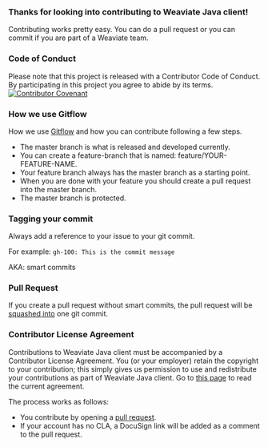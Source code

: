 ### Thanks for looking into contributing to Weaviate Java client!
Contributing works pretty easy. You can do a pull request or you can commit if you are part of a Weaviate team.

### Code of Conduct
Please note that this project is released with a Contributor Code of Conduct. By participating in this project you agree to abide by its terms. 
[![Contributor Covenant](https://img.shields.io/badge/Contributor%20Covenant-v2.0%20adopted-ff69b4.svg)](CODE_OF_CONDUCT.md)


### How we use Gitflow
How we use [Gitflow](https://www.atlassian.com/git/tutorials/comparing-workflows/gitflow-workflow) and how you can contribute following a few steps.

- The master branch is what is released and developed currently.
- You can create a feature-branch that is named: feature/YOUR-FEATURE-NAME.
- Your feature branch always has the master branch as a starting point.
- When you are done with your feature you should create a pull request into the master branch.
- The master branch is protected.

### Tagging your commit

Always add a reference to your issue to your git commit.

For example: `gh-100: This is the commit message`

AKA: smart commits

### Pull Request

If you create a pull request without smart commits, the pull request will be [squashed into](https://blog.github.com/2016-04-01-squash-your-commits/) one git commit.

### Contributor License Agreement

Contributions to Weaviate Java client must be accompanied by a Contributor License Agreement. You (or your employer) retain the copyright to your contribution; this simply gives us permission to use and redistribute your contributions as part of Weaviate Java client. Go to [this page](https://www.semi.technology/playbooks/misc/contributor-license-agreement.html) to read the current agreement.

The process works as follows:

- You contribute by opening a [pull request](#pull-request).
- If your account has no CLA, a DocuSign link will be added as a comment to the pull request.
